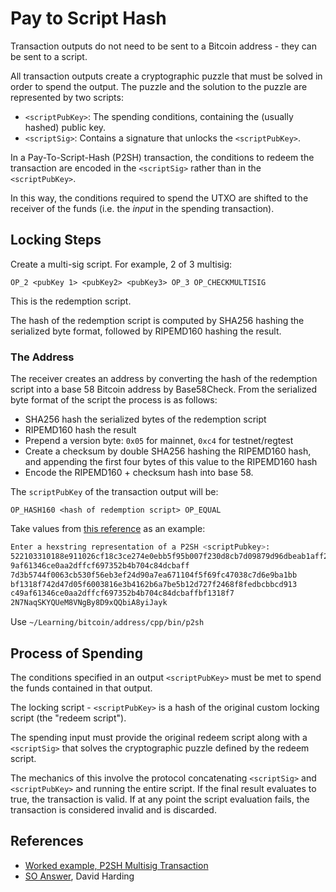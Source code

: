 # Pay to Script Hash
Transaction outputs do not need to be sent to a Bitcoin address - they can be sent to a script.

All transaction outputs create a cryptographic puzzle that must be solved in order to spend the output. The puzzle and the solution to the puzzle are represented by two scripts:

* `<scriptPubKey>`: The spending conditions, containing the (usually hashed) public key.
* `<scriptSig>`: Contains a signature that unlocks the `<scriptPubKey>`.

In a Pay-To-Script-Hash (P2SH) transaction, the conditions to redeem the transaction are encoded in the `<scriptSig>` rather than in the `<scriptPubKey>`.

In this way, the conditions required to spend the UTXO are shifted to the receiver of the funds (i.e. the _input_ in the spending transaction).

Locking Steps
-------------
Create a multi-sig script. For example, 2 of 3 multisig:
```
OP_2 <pubKey 1> <pubKey2> <pubKey3> OP_3 OP_CHECKMULTISIG
```
This is the redemption script.

The hash of the redemption script is computed by SHA256 hashing the serialized byte format, followed by RIPEMD160 hashing the result.

### The Address
The receiver creates an address by converting the hash of the redemption script into a base 58 Bitcoin address by Base58Check. From the serialized byte format of the script the process is as follows: 

* SHA256 hash the serialized bytes of the redemption script
* RIPEMD160 hash the result
* Prepend a version byte: `0x05` for mainnet, `0xc4` for testnet/regtest
* Create a checksum by double SHA256 hashing the RIPEMD160 hash, and appending the first four bytes of this value to the RIPEMD160 hash
* Encode the RIPEMD160 + checksum hash into base 58.

The `scriptPubKey` of the transaction output will be:

```
OP_HASH160 <hash of redemption script> OP_EQUAL
```

Take values from [this reference][1] as an example:
```bash
Enter a hexstring representation of a P2SH <scriptPubkey>:
522103310188e911026cf18c3ce274e0ebb5f95b007f230d8cb7d09879d96dbeab1aff210243930746e6ed6552e03359db521b088134652905bd2d1541fa9124303a41e95621029e03a901b85534ff1e92c43c74431f7ce72046060fcf7a95c37e148f78c7725553ae
9af61346ce0aa2dffcf697352b4b704c84dcbaff
7d3b5744f0063cb530f56eb3ef24d90a7ea671104f5f69fc47038c7d6e9ba1bb
bf1318f742d47d05f6003816e3b4162b6a7be5b12d727f2468f8fedbcbbcd913
c49af61346ce0aa2dffcf697352b4b704c84dcbaffbf1318f7
2N7NaqSKYQUeM8VNgBy8D9xQQbiA8yiJayk
```
Use `~/Learning/bitcoin/address/cpp/bin/p2sh`

Process of Spending
-------------------
The conditions specified in an output `<scriptPubKey>` must be met to spend the funds contained in that output.

The locking script - `<scriptPubKey>` is a hash of the original custom locking script (the "redeem script").

The spending input must provide the original redeem script along with a `<scriptSig>` that solves the cryptographic puzzle defined by the redeem script.

The mechanics of this involve the protocol concatenating `<scriptSig>` and `<scriptPubKey>` and running the entire script. If the final result evaluates to true, the transaction is valid. If at any point the script evaluation fails, the transaction is considered invalid and is discarded.

References
----------
* [Worked example, P2SH Multisig Transaction][1]
* [SO Answer][2], David Harding

[1]: https://developer.bitcoin.org/examples/transactions.html#p2sh-multisig
[2]: https://bitcoin.stackexchange.com/a/52272/56514
